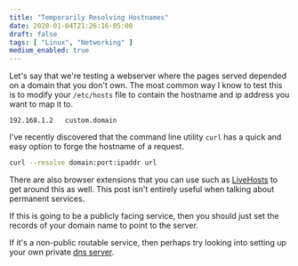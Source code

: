 ```yaml
---
title: "Temporarily Resolving Hostnames"
date: 2020-01-04T21:26:16-05:00
draft: false
tags: [ "Linux", "Networking" ]
medium_enabled: true
---
```


Let's say that we're testing a webserver where the pages served depended on a domain that you don't own. The most common way I know to test this is to modify your `/etc/hosts` file to contain the hostname and ip address you want to map it to.

```
192.168.1.2   custom.domain
```

I've recently discovered that the command line utility `curl` has a quick and easy option to forge the hostname of a request.

```bash
curl --resolve domain:port:ipaddr url
```

There are also browser extensions that you can use such as [LiveHosts](https://github.com/Aioros/livehosts) to get around this as well. This post isn't entirely useful when talking about permanent services.

If this is going to be a publicly facing service, then you should just set the records of your domain name to point to the server.

If it's a non-public routable service, then perhaps try looking into setting up your own private [dns server](/blog/coredns/).
